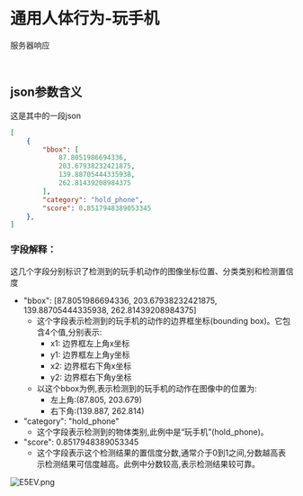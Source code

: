 # 通用人体行为-玩手机
服务器响应
```


```


## json参数含义

这是其中的一段json

```json
[
    {
        "bbox": [
            87.8051986694336, 
            203.67938232421875, 
            139.88705444335938, 
            262.81439208984375
        ], 
        "category": "hold_phone", 
        "score": 0.8517948389053345
    }, 
]
```
### 字段解释：
这几个字段分别标识了检测到的玩手机动作的图像坐标位置、分类类别和检测置信度
- "bbox": [87.8051986694336, 203.67938232421875, 139.88705444335938, 262.81439208984375]
  - 这个字段表示检测到的玩手机的动作的边界框坐标(bounding box)。它包含4个值,分别表示:
    - x1: 边界框左上角x坐标
    - y1: 边界框左上角y坐标 
    - x2: 边界框右下角x坐标
    - y2: 边界框右下角y坐标
  - 以这个bbox为例,表示检测到的玩手机的动作在图像中的位置为:
    - 左上角:(87.805, 203.679)
    - 右下角:(139.887, 262.814)
- "category": "hold_phone"
  - 这个字段表示检测到的物体类别,此例中是“玩手机”(hold_phone)。
- "score": 0.8517948389053345
  - 这个字段表示这个检测结果的置信度分数,通常介于0到1之间,分数越高表示检测结果可信度越高。此例中分数较高,表示检测结果较可靠。

![E5EV.png](https://img.cdn.loliloli.net/images/2023/07/24/E5EV.png)